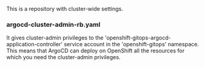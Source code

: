 This is a repository with cluster-wide settings.

### argocd-cluster-admin-rb.yaml

It gives cluster-admin privileges to the 'openshift-gitops-argocd-application-controller' service account in the 'openshift-gitops' namespace.
This means that ArgoCD can deploy on OpenShift all the resources for which you need the cluster-admin privileges.
